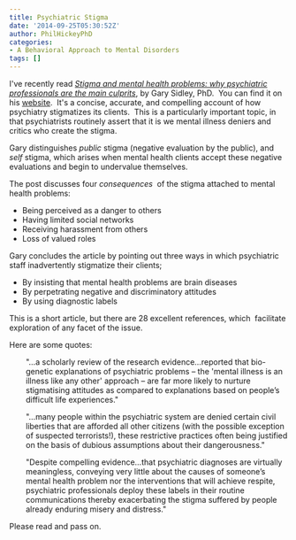 ```yaml
---
title: Psychiatric Stigma
date: '2014-09-25T05:30:52Z'
author: PhilHickeyPhD
categories:
- A Behavioral Approach to Mental Disorders
tags: []
---
```


I've recently read <em><a href="http://gsidley.hubpages.com/hub/Stigma-and-mental-health-problems-why-psychiatric-professionals-are-the-main-culprits">Stigma and mental health problems: why psychiatric professionals are the main culprits</a></em>, by Gary Sidley, PhD.  You can find it on his <a href="http://gsidley.hubpages.com/">website</a>.  It's a concise, accurate, and compelling account of how psychiatry stigmatizes its clients.  This is a particularly important topic, in that psychiatrists routinely assert that it is we mental illness deniers and critics who create the stigma.

Gary distinguishes <em>public</em> stigma (negative evaluation by the public), and <em>self</em> stigma, which arises when mental health clients accept these negative evaluations and begin to undervalue themselves.

The post discusses four <em>consequences </em> of the stigma attached to mental health problems:
<ul>
	<li>Being perceived as a danger to others</li>
	<li>Having limited social networks</li>
	<li>Receiving harassment from others</li>
	<li>Loss of valued roles</li>
</ul>
Gary concludes the article by pointing out three ways in which psychiatric staff inadvertently stigmatize their clients;
<ul>
	<li>By insisting that mental health problems are brain diseases</li>
	<li>By perpetrating negative and discriminatory attitudes</li>
	<li>By using diagnostic labels</li>
</ul>
This is a short article, but there are 28 excellent references, which  facilitate exploration of any facet of the issue.

Here are some quotes:
<p style="padding-left: 30px;">"…a scholarly review of the research evidence…reported that bio-genetic explanations of psychiatric problems – the 'mental illness is an illness like any other' approach – are far more likely to nurture stigmatising attitudes as compared to explanations based on people’s difficult life experiences."</p>
<p style="padding-left: 30px;">"…many people within the psychiatric system are denied certain civil liberties that are afforded all other citizens (with the possible exception of suspected terrorists!), these restrictive practices often being justified on the basis of dubious assumptions about their dangerousness."</p>
<p style="padding-left: 30px;">"Despite compelling evidence…that psychiatric diagnoses are virtually meaningless, conveying very little about the causes of someone’s mental health problem nor the interventions that will achieve respite, psychiatric professionals deploy these labels in their routine communications thereby exacerbating the stigma suffered by people already enduring misery and distress."</p>
Please read and pass on.
